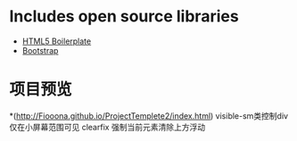 
# Includes open source libraries
* [HTML5 Boilerplate](http://h5bp.com/)
* [Bootstrap](http://getbootstrap.com/)

# 项目预览
*(http://Fiooona.github.io/ProjectTemplete2/index.html)
visible-sm类控制div仅在小屏幕范围可见
clearfix 强制当前元素清除上方浮动
